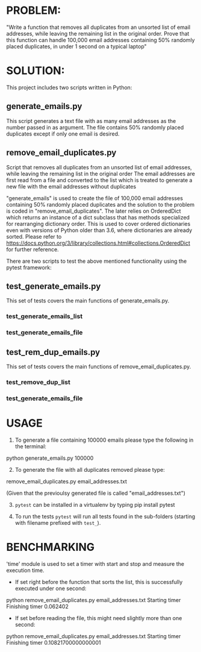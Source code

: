 # PROBLEM:

"Write a function that removes all duplicates from an unsorted list of email addresses, while leaving the remaining list in the original order.
Prove that this function can handle 100,000 email addresses containing 50% randomly placed duplicates, in under 1 second on a typical laptop"

# SOLUTION:

This project includes two scripts written in Python:

## generate_emails.py
This script generates a text file with as many email addresses as
the number passed in as argument. The file contains 50% randomly
placed duplicates except if only one email is desired.

## remove_email_duplicates.py
Script that removes all duplicates from an unsorted list of email addresses, while leaving the remaining list in the original order
The email addresses are first read from a file and converted to the list which is treated to generate a new file with the email
addresses without duplicates

"generate_emails" is used to create the file of 100,000 email addresses containing 50% randomly placed duplicates and the solution
to the problem is coded in "remove_email_duplicates". The later relies on OrderedDict which returns an instance of a dict subclass that has
methods specialized for rearranging dictionary order. This is used to cover ordered dictionaries even with versions of Python older than 3.6,
where dictionaries are already sorted. Please refer to https://docs.python.org/3/library/collections.html#collections.OrderedDict for further
reference.

There are two scripts to test the above mentioned functionality using the pytest framework:

## test_generate_emails.py
This set of tests covers the main functions of generate_emails.py.
### test_generate_emails_list
### test_generate_emails_file

## test_rem_dup_emails.py
This set of tests covers the main functions of remove_email_duplicates.py.
### test_remove_dup_list
### test_generate_emails_file

# USAGE

1. To generate a file containing 100000 emails please type the following in the terminal:

python generate_emails.py 100000

2. To generate the file with all duplicates removed please type:

remove_email_duplicates.py email_addresses.txt

(Given that the previoulsy generated file is called "email_addresses.txt")

3. `pytest` can be installed in a virtualenv by typing pip install pytest

4. To run the tests `pytest` will run all tests found in the sub-folders (starting with filename prefixed with `test_`).

# BENCHMARKING

'time' module is used to set a timer with start and stop and measure the execution time.

- If set right before the function that sorts the list, this is successfully executed under one second:

python remove_email_duplicates.py email_addresses.txt
Starting timer
Finishing timer
0.062402

- If set before reading the file, this might need slightly more than one second:

python remove_email_duplicates.py email_addresses.txt
Starting timer
Finishing timer
0.10821700000000001

